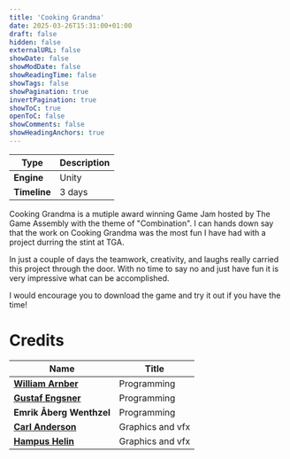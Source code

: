 ```yaml
---
title: 'Cooking Grandma'
date: 2025-03-26T15:31:00+01:00
draft: false
hidden: false
externalURL: false
showDate: false
showModDate: false
showReadingTime: false
showTags: false
showPagination: true
invertPagination: true
showToC: true
openToC: false
showComments: false
showHeadingAnchors: true
---
```



| Type          | Description |
| -----------   | ----------- |
| **Engine**    | Unity       |
| **Timeline**  | 3 days      |

Cooking Grandma is a mutiple award winning Game Jam hosted by The Game Assembly with the theme of "Combination". I can hands down say that the work on Cooking Grandma was the most fun I have had with a project durring the stint at TGA. 

In just a couple of days the teamwork, creativity, and laughs really carried this project through the door. With no time to say no and just have fun it is very impressive what can be accomplished. 

I would encourage you to download the game and try it out if you have the time!


# Credits
| Name                                                      | Title |
| -----------                                               | ----------- |
| [**William Arnber** ](https://williamarnberg.com/)        | Programming       |
| [**Gustaf Engsner** ](https://gengsner.github.io/)        | Programming       |
| **Emrik Åberg Wenthzel**                                  | Programming       |
| [**Carl Anderson**](https://carlandersson.artstation.com/)| Graphics and vfx  |
| [**Hampus Helin**](https://hampushelin.artstation.com/)   | Graphics and vfx  |